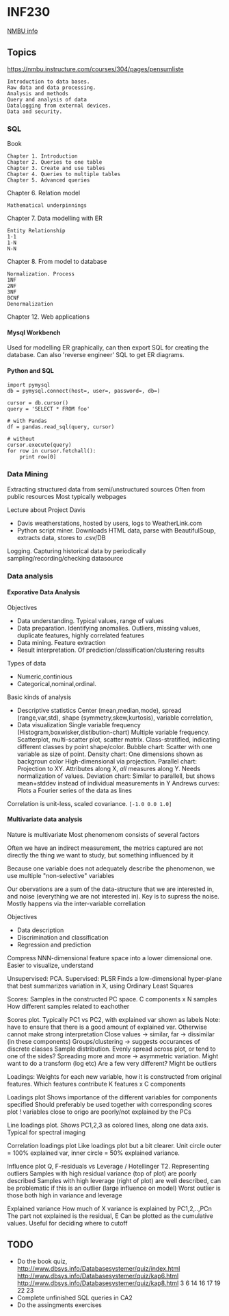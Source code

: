 
# INF230

[NMBU info](https://www.nmbu.no/course/INF230)

## Topics
https://nmbu.instructure.com/courses/304/pages/pensumliste

    Introduction to data bases.
    Raw data and data processing.
    Analysis and methods
    Query and analysis of data
    Datalogging from external devices.
    Data and security.


### SQL

Book

    Chapter 1. Introduction
    Chapter 2. Queries to one table
    Chapter 3. Create and use tables
    Chapter 4. Queries to multiple tables
    Chapter 5. Advanced queries

Chapter 6. Relation model

    Mathematical underpinnings
 
Chapter 7. Data modelling with ER

    Entity Relationship
    1-1
    1-N
    N-N

Chapter 8. From model to database

    Normalization. Process
    1NF
    2NF
    3NF
    BCNF
    Denormalization

Chapter 12. Web applications

#### Mysql Workbench

Used for modelling ER graphically, can then export SQL for creating the database.
Can also 'reverse engineer' SQL to get ER diagrams. 

#### Python and SQL

    import pymysql
    db = pymysql.connect(host=, user=, password=, db=)

    cursor = db.cursor()
    query = 'SELECT * FROM foo'

    # with Pandas
    df = pandas.read_sql(query, cursor)

    # without
    cursor.execute(query)
    for row in cursor.fetchall():
        print row[0]

### Data Mining

Extracting structured data from semi/unstructured sources
Often from public resources
Most typically webpages

Lecture about Project Davis

* Davis weatherstations, hosted by users, logs to WeatherLink.com
* Python script miner. Downloads HTML data, parse with BeautifulSoup, extracts data, stores to .csv/DB 

Logging. Capturing historical data by periodically sampling/recording/checking datasource

### Data analysis

#### Exporative Data Analysis

Objectives

* Data understanding.
Typical values, range of values
* Data preparation.
Identifying anomalies.
Outliers, missing values, duplicate features, highly correlated features
* Data mining. Feature extraction
* Result interpretation.
Of prediction/classification/clustering results

Types of data

* Numeric,continious
* Categorical,nominal,ordinal.

Basic kinds of analysis

* Descriptive statistics
Center (mean,median,mode), spread (range,var,std), shape (symmetry,skew,kurtosis),
variable correlation,
* Data visualization
Single variable frequency (Histogram,boxwisker,distibution-chart)
Multiple variable frequency. Scatterplot, multi-scatter plot, scatter matrix.
Class-stratified, indicating different classes by point shape/color.
Bubble chart: Scatter with one variable as size of point.
Density chart: One dimensions shown as backgroun color
High-dimensional via projection.
Parallel chart: Projection to XY. Attributes along X, _all_ measures along Y. Needs normalization of values.
Deviation chart: Similar to parallell, but shows mean+stddev instead of individual measurements in Y
Andrews curves: Plots a Fourier series of the data as lines

Correlation is unit-less, scaled covariance. `[-1.0 0.0 1.0]`

#### Multivariate data analysis
Nature is multivariate
Most phenomenom consists of several factors

Often we have an indirect measurement, the metrics captured
are not directly the thing we want to study, but something influenced by it

Because one variable does not adequately describe the phenomenon,
we use multiple "non-selective" variables

Our obervations are a sum of the data-structure that we are interested in,
and noise (everything we are not interested in). Key is to supress the noise.
Mostly happens via the inter-variable correllation

Objectives

* Data description
* Discrimination and classification
* Regression and prediction 

Compress NNN-dimensional feature space into a lower dimensional one.
Easier to visualize, understand

Unsupervised: PCA.
Supervised: PLSR
Finds a low-dimensional hyper-plane that best summarizes variation in X,
using Ordinary Least Squares


Scores: Samples in the constructed PC space.
C components x N samples 
How different samples related to eachother

Scores plot.
Typically PC1 vs PC2, with explained var shown as labels
Note: have to ensure that there is a good amount of explained var. Otherwise cannot make strong interpretation
Close values -> similar, far -> dissimilar (in these components)
Groups/clustering -> suggests occurances of discrete classes 
Sample distribution. Evenly spread across plot, or tend to one of the sides?
 Spreading more and more -> asymmetric variation. Might want to do a transform (log etc)
 Are a few very different? Might be outliers

Loadings: Weights for each new variable, how it is constructed from original features.
Which features contribute 
K features x C components

Loadings plot
Shows importance of the different variables for components specified
Should preferably be used together with corresponding scores plot
! variables close to origo are poorly/not explained by the PCs

Line loadings plot.
Shows PC1,2,3 as colored lines, along one data axis. Typical for spectral imaging

Correlation loadings plot
Like loadings plot but a bit clearer.
Unit circle outer = 100% explained var, inner circle = 50% explained variance.

Influence plot
Q, F-residuals vs Leverage / Hotellinger T2.
Representing outliers
Samples with high residual variance (top of plot) are poorly described
Samples with high leverage (right of plot) are well described,
can be problematic if this is an outlier (large influence on model)
Worst outlier is those both high in variance and leverage

Explained variance
How much of X variance is explained by PC1,2,..,PCn
The part not explained is the residual, E
Can be plotted as the cumulative values. Useful for deciding where to cutoff



## TODO

* Do the book quiz, http://www.dbsys.info/Databasesystemer/quiz/index.html
http://www.dbsys.info/Databasesystemer/quiz/kap6.html
http://www.dbsys.info/Databasesystemer/quiz/kap8.html
3 6 14 16 17 19 22 23
* Complete unfinished SQL queries in CA2
* Do the assingments exercises


